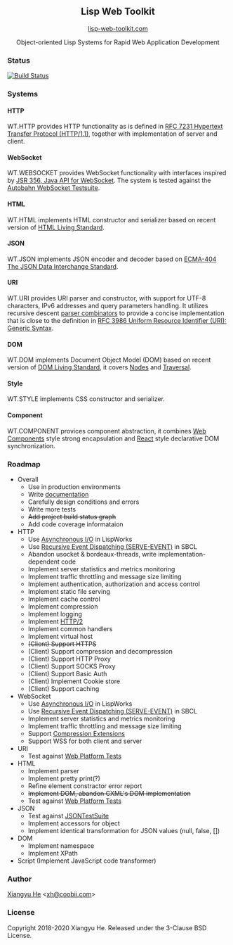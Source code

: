 <h2 align="center">Lisp Web Toolkit</h2>

<p align="center">
    <a href="https://lisp-web-toolkit.com">lisp-web-toolkit.com</a>
</p>

<p align="center">
Object-oriented Lisp Systems for Rapid Web Application Development
</p>

### Status

[![Build Status](https://travis-ci.org/xh4/web-toolkit.svg?branch=master)](https://travis-ci.org/xh4/web-toolkit)

### Systems

#### HTTP
WT.HTTP provides HTTP functionality as is defined in [RFC 7231 Hypertext Transfer Protocol (HTTP/1.1)](https://www.ietf.org/rfc/rfc7231.txt), together with implementation of server and client.

#### WebSocket
WT.WEBSOCKET provides WebSocket functionality with interfaces inspired by [JSR 356, Java API for WebSocket](https://www.oracle.com/technetwork/articles/java/jsr356-1937161.html). The system is tested against the [Autobahn WebSocket Testsuite](https://github.com/crossbario/autobahn-testsuite).

#### HTML
WT.HTML implements HTML constructor and serializer based on recent version of [HTML Living Standard](https://html.spec.whatwg.org/multipage/).

#### JSON
WT.JSON implements JSON encoder and decoder based on [ECMA-404 The JSON Data Interchange Standard](https://www.json.org/json-en.html).

#### URI
WT.URI provides URI parser and constructor, with support for UTF-8 characters, IPv6 addresses and query parameters handling. It utilizes recursive descent [parser combinators](https://www.cs.nott.ac.uk/~pszgmh/monparsing.pdf) to provide a concise implementation that is close to the definition in [RFC 3986 Uniform Resource Identifier (URI): Generic Syntax](https://tools.ietf.org/html/rfc3986).

#### DOM
WT.DOM implements Document Object Model (DOM) based on recent version of [DOM Living Standard](https://dom.spec.whatwg.org/), it covers [Nodes](https://dom.spec.whatwg.org/#nodes) and [Traversal](https://dom.spec.whatwg.org/#traversal).

#### Style
WT.STYLE implements CSS constructor and serializer.

#### Component
WT.COMPONENT provices component abstraction, it combines [Web Components](https://developer.mozilla.org/en-US/docs/Web/Web_Components) style strong encapsulation and [React](https://reactjs.org/) style declarative DOM synchronization.

### Roadmap

* Overall
  * Use in production environments
  * Write [documentation](https://lisp-web-toolkit.com)
  * Carefully design conditions and errors
  * Write more tests
  * <s>Add project build status graph</s>
  * Add code coverage informataion
* HTTP
  * Use [Asynchronous I/O](http://www.lispworks.com/documentation/lw71/LW/html/lw-192.htm) in LispWorks
  * Use [Recursive Event Dispatching (SERVE-EVENT)](https://github.com/sbcl/sbcl/blob/master/src/code/serve-event.lisp) in SBCL 
  * Abandon usocket & bordeaux-threads, write implementation-dependent code
  * Implement server statistics and metrics monitoring
  * Implement traffic throttling and message size limiting
  * Implement authentication, authorization and access control
  * Implement static file serving
  * Implement cache control
  * Implement compression
  * Implement logging
  * Implement [HTTP/2](https://tools.ietf.org/html/rfc7540)
  * Implement common handlers
  * Implement virtual host
  * <s>(Client) Support HTTPS</s>
  * (Client) Support compression and decompression
  * (Client) Support HTTP Proxy
  * (Client) Support SOCKS Proxy
  * (Client) Support Basic Auth
  * (Client) Implement Cookie store
  * (Client) Support caching
* WebSocket
  * Use [Asynchronous I/O](http://www.lispworks.com/documentation/lw71/LW/html/lw-192.htm) in LispWorks
  * Use [Recursive Event Dispatching (SERVE-EVENT)](https://github.com/sbcl/sbcl/blob/master/src/code/serve-event.lisp) in SBCL
  * Implement server statistics and metrics monitoring
  * Implement traffic throttling and message size limiting
  * Support [Compression Extensions](https://tools.ietf.org/html/rfc7692)
  * Support WSS for both client and server
* URI
  * Test against [Web Platform Tests](https://github.com/web-platform-tests/wpt)
* HTML
  * Implement parser
  * Implement pretty print(?)
  * Refine element constractor error report
  * <s>Implement DOM, abandon CXML's DOM implementation</s>
  * Test against [Web Platform Tests](https://github.com/web-platform-tests/wpt)
* JSON
  * Test against [JSONTestSuite](https://github.com/nst/JSONTestSuite)
  * Implement accessors for object
  * Implement identical transformation for JSON values (null, false, [])
* DOM
  * Implement namespace
  * Implement XPath
* Script (Implement JavaScript code transformer)

### Author
[Xiangyu He](https://xh.coobii.com) <[xh@coobii.com](mailto:xh@coobii.com)>

### License
Copyright 2018-2020 Xiangyu He. Released under the 3-Clause BSD License.
